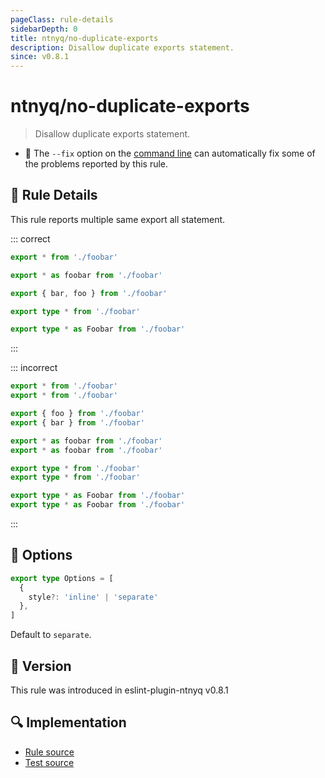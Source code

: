 ```yaml
---
pageClass: rule-details
sidebarDepth: 0
title: ntnyq/no-duplicate-exports
description: Disallow duplicate exports statement.
since: v0.8.1
---
```


# ntnyq/no-duplicate-exports

> Disallow duplicate exports statement.

- :wrench: The `--fix` option on the [command line](https://eslint.org/docs/user-guide/command-line-interface#fix-problems) can automatically fix some of the problems reported by this rule.

## :book: Rule Details

This rule reports multiple same export all statement.

::: correct

```ts eslint-check
export * from './foobar'

export * as foobar from './foobar'

export { bar, foo } from './foobar'

export type * from './foobar'

export type * as Foobar from './foobar'
```

:::

::: incorrect

```ts eslint-check
export * from './foobar'
export * from './foobar'

export { foo } from './foobar'
export { bar } from './foobar'

export * as foobar from './foobar'
export * as foobar from './foobar'

export type * from './foobar'
export type * from './foobar'

export type * as Foobar from './foobar'
export type * as Foobar from './foobar'
```

:::

## :wrench: Options

```ts
export type Options = [
  {
    style?: 'inline' | 'separate'
  },
]
```

Default to `separate`.

## :rocket: Version

This rule was introduced in eslint-plugin-ntnyq v0.8.1

## :mag: Implementation

- [Rule source](https://github.com/ntnyq/eslint-plugin-ntnyq/blob/main/src/rules/no-duplicate-exports.ts)
- [Test source](https://github.com/ntnyq/eslint-plugin-ntnyq/tree/main/tests/rules/no-duplicate-exports.test.ts)
